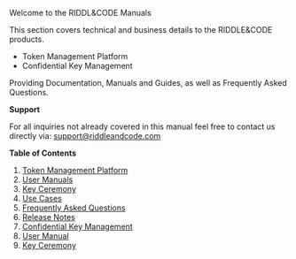Welcome to the RIDDL&CODE Manuals

This section covers technical and business details to the RIDDLE&CODE products.

 * Token Management Platform  
 * Confidential Key Management 

Providing Documentation, Manuals and Guides, as well as Frequently Asked Questions.

**Support**

For all inquiries not already covered in this manual feel free to contact us directly via: support@riddleandcode.com

**Table of Contents**

1. [Token Management Platform](Product-Documentation.md)
2. [User Manuals](Token_Management_Platform_Manual.md)
3. [Key Ceremony](Key-ceremony.md)
4. [Use Cases](Use-Cases.md)
5. [Frequently Asked Questions](FAQ.md)
6. [Release Notes](release-notes-tmp.md)
7. [Confidential Key Management](CKM-Product-Documentation.md)
8. [User Manual](CKM_Getting_Started_Guide.md)
9. [Key Ceremony](CKM-Key-ceremony.md)
